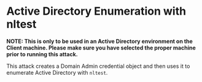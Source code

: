 # Active Directory Enumeration with nltest

**NOTE: This is only to be used in an Active Directory environment on the Client machine. Please make sure you have selected the proper machine prior to running this attack.**

This attack creates a Domain Admin credential object and then uses it to enumerate Active Directory with `nltest`.